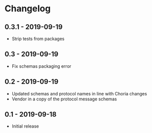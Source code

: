 # Changelog

## 0.3.1 - 2019-09-19

* Strip tests from packages

## 0.3 - 2019-09-19

* Fix schemas packaging error

## 0.2 - 2019-09-19

* Updated schemas and protocol names in line with Choria changes
* Vendor in a copy of the protocol message schemas

## 0.1 - 2019-09-18

* Initial release

